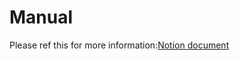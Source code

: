 # Manual

Please ref this for more information:[Notion document](https://www.notion.so/Deep-metric-learning-Post-processing-acf415acac1f43f69d50a92ebaed96b6)